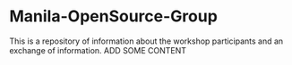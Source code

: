 # Manila-OpenSource-Group
This is a repository of information about the workshop participants and an exchange of information.
ADD SOME CONTENT
